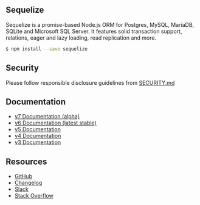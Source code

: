 ## Sequelize

Sequelize is a promise-based Node.js ORM for Postgres, MySQL, MariaDB, SQLite and Microsoft SQL Server. It features solid transaction support, relations, eager and lazy loading, read replication and more.

```bash
$ npm install --save sequelize
```

## Security

Please follow responsible disclosure guidelines from [SECURITY.md](https://github.com/sequelize/sequelize/blob/main/SECURITY.md)

## Documentation
- [v7 Documentation (alpha)](https://sequelize.org/v7/)
- [v6 Documentation (latest stable)](https://sequelize.org/v6)
- [v5 Documentation](https://sequelize.org/v5)
- [v4 Documentation](https://sequelize.org/v4)
- [v3 Documentation](https://sequelize.org/v3)

## Resources
- [GitHub](https://github.com/sequelize/sequelize/)
- [Changelog](https://github.com/sequelize/sequelize/releases)
- [Slack](http://sequelize-slack.herokuapp.com/)
- [Stack Overflow](https://stackoverflow.com/questions/tagged/sequelize.js)
